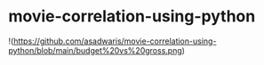 # movie-correlation-using-python


!(https://github.com/asadwaris/movie-correlation-using-python/blob/main/budget%20vs%20gross.png)
